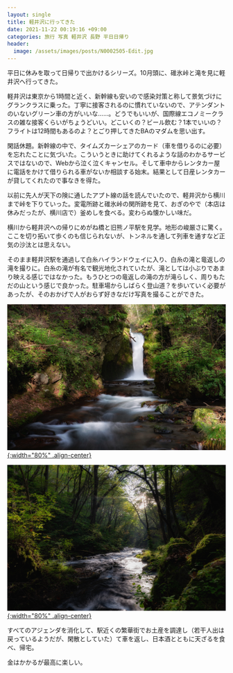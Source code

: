 ```yaml
---
layout: single
title: 軽井沢に行ってきた
date: 2021-11-22 00:19:16 +09:00
categories: 旅行 写真 軽井沢 長野 平日日帰り
header:
  image: /assets/images/posts/N0002505-Edit.jpg
---
```


平日に休みを取って日帰りで出かけるシリーズ。10月頭に、碓氷峠と滝を見に軽井沢へ行ってきた。

軽井沢は東京から1時間と近く、新幹線も安いので感染対策と称して景気づけにグランクラスに乗った。丁寧に接客されるのに慣れていないので、アテンダントのいないグリーン車の方がいいな……。どうでもいいが、国際線エコノミークラスの雑な接客くらいがちょうどいい。どこいくの？ビール飲む？1本でいいの？フライトは12時間もあるのよ？とごり押してきたBAのマダムを思い出す。

閑話休題。新幹線の中で、タイムズカーシェアのカード（車を借りるのに必要）を忘れたことに気づいた。こういうときに助けてくれるような話のわかるサービスではないので、Webから泣く泣くキャンセル。そして車中からレンタカー屋に電話をかけて借りられる車がないか相談する始末。結果として日産レンタカーが貸してくれたので事なきを得た。

以前に先人が天下の険に通したアプト線の話を読んでいたので、軽井沢から横川まで峠を下りていった。変電所跡と碓氷峠の関所跡を見て、おぎのやで（本店は休みだったが、横川店で）釜めしを食べる。変わらぬ懐かしい味だ。

横川から軽井沢への帰りにめがね橋と旧熊ノ平駅を見学。地形の峻厳さに驚く。ここを切り拓いて歩くのも信じられないが、トンネルを通して列車を通すなど正気の沙汰とは思えない。

そのまま軽井沢駅を通過して白糸ハイランドウェイに入り、白糸の滝と竜返しの滝を撮りに。白糸の滝が有名で観光地化されていたが、滝としては小ぶりであまり映える感じではなかった。もうひとつの竜返しの滝の方が滝らしく、周りもただの山という感じで良かった。駐車場からしばらく登山道？を歩いていく必要があったが、そのおかげで人がおらず好きなだけ写真を撮ることができた。

[![](/assets/images/posts/N0002505-Edit.jpg){:width="80%" .align-center} ](/assets/images/posts/N0002505-Edit.jpg)

[![](/assets/images/posts/N0002521-Edit.jpg){:width="80%" .align-center} ](/assets/images/posts/N0002521-Edit.jpg)

すべてのアジェンダを消化して、駅近くの繁華街でお土産を調達し（若干人出は戻っているようだが、閑散としていた）て車を返し、日本酒とともに天ざるを食べ、帰宅。

金はかかるが最高に楽しい。

